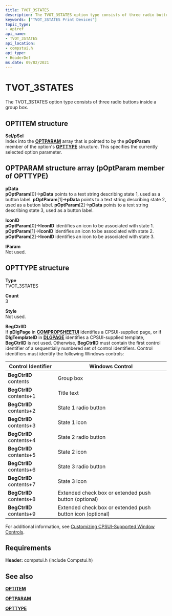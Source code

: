 ```yaml
---
title: TVOT_3STATES
description: The TVOT_3STATES option type consists of three radio buttons inside a group box.
keywords: ["TVOT_3STATES Print Devices"]
topic_type:
- apiref
api_name:
- TVOT_3STATES
api_location:
- compstui.h
api_type:
- HeaderDef
ms.date: 09/02/2021
---
```


# TVOT_3STATES

The TVOT_3STATES option type consists of three radio buttons inside a group box.

## OPTITEM structure  

**Sel/pSel**  
Index into the [**OPTPARAM**](/windows-hardware/drivers/ddi/compstui/ns-compstui-_optparam) array that is pointed to by the **pOptParam** member of the option's [**OPTTYPE**](/windows-hardware/drivers/ddi/compstui/ns-compstui-_opttype) structure. This specifies the currently selected option parameter.

## OPTPARAM structure array (pOptParam member of OPTTYPE)

**pData**  
**pOptParam**\[0\]->**pData** points to a text string describing state 1, used as a button label. **pOptParam**\[1\]->**pData** points to a text string describing state 2, used as a button label. **pOptParam**\[2\]->**pData** points to a text string describing state 3, used as a button label.

**IconID**  
**pOptParam**\[0\]->**IconID** identifies an icon to be associated with state 1. **pOptParam**\[1\]->**IconID** identifies an icon to be associated with state 2. **pOptParam**\[2\]->**IconID** identifies an icon to be associated with state 3.

**lParam**  
Not used.

## OPTTYPE structure  

**Type**  
TVOT_3STATES

**Count**  
3

**Style**  
Not used.

**BegCtrlID**  
If **pDlgPage** in [**COMPROPSHEETUI**](/windows-hardware/drivers/ddi/compstui/ns-compstui-_compropsheetui) identifies a CPSUI-supplied page, or if **DlgTemplateID** in [**DLGPAGE**](/windows-hardware/drivers/ddi/compstui/ns-compstui-_dlgpage) identifies a CPSUI-supplied template, **BegCtrlID** is not used. Otherwise, **BegCtrlID** must contain the first control identifier of a sequentially numbered set of control identifiers. Control identifiers must identify the following Windows controls:

| Control Identifier | Windows Control |
|--|--|
| **BegCtrlID** contents | Group box |
| **BegCtrlID** contents+1 | Title text |
| **BegCtrlID** contents+2 | State 1 radio button |
| **BegCtrlID** contents+3 | State 1 icon |
| **BegCtrlID** contents+4 | State 2 radio button |
| **BegCtrlID** contents+5 | State 2 icon |
| **BegCtrlID** contents+6 | State 3 radio button |
| **BegCtrlID** contents+7 | State 3 icon |
| **BegCtrlID** contents+8 | Extended check box or extended push button (optional) |
| **BegCtrlID** contents+9 | Extended check box or extended push button icon (optional) |

For additional information, see [Customizing CPSUI-Supported Window Controls](./customizing-cpsui-supported-window-controls.md).

## Requirements

**Header:** compstui.h (include Compstui.h)

## See also

[**OPTITEM**](/windows-hardware/drivers/ddi/compstui/ns-compstui-_optitem)

[**OPTPARAM**](/windows-hardware/drivers/ddi/compstui/ns-compstui-_optparam)

[**OPTTYPE**](/windows-hardware/drivers/ddi/compstui/ns-compstui-_opttype)
